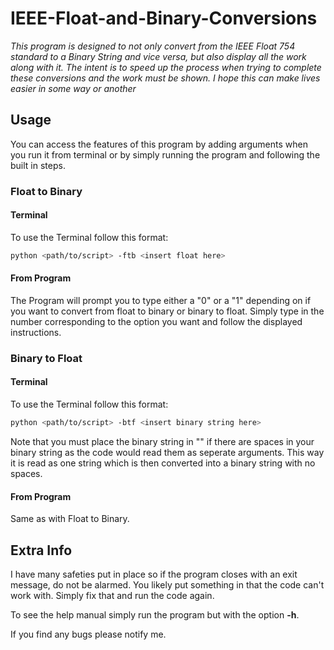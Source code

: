 # IEEE-Float-and-Binary-Conversions

_This program is designed to not only convert from the IEEE Float 754 standard to a Binary String and vice versa, but also display all the work along with it. The intent is to speed up the process when trying to complete these conversions and the work must be shown. I hope this can make lives easier in some way or another_

## Usage
You can access the features of this program by adding arguments when you run it from terminal or by simply running the program and following the built in steps.

### Float to Binary
#### Terminal
To use the Terminal follow this format:
```bash
python <path/to/script> -ftb <insert float here>
```
#### From Program
The Program will prompt you to type either a "0" or a "1" depending on if you want to convert from float to binary or binary to float. Simply type in the number corresponding to the option you want and follow the displayed instructions.

### Binary to Float
#### Terminal
To use the Terminal follow this format:
```bash
python <path/to/script> -btf <insert binary string here>
```
Note that you must place the binary string in "" if there are spaces in your binary string as the code would read them as seperate arguments. This way it is read as one string which is then converted into a binary string with no spaces.

#### From Program
Same as with Float to Binary.

## Extra Info
I have many safeties put in place so if the program closes with an exit message, do not be alarmed. You likely put something in that the code can't work with. Simply fix that and run the code again.

To see the help manual simply run the program but with the option **-h**.

If you find any bugs please notify me.



